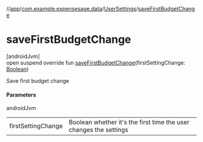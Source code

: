 //[app](../../../index.md)/[com.example.expensesage.data](../index.md)/[UserSettings](index.md)/[saveFirstBudgetChange](save-first-budget-change.md)

# saveFirstBudgetChange

[androidJvm]\
open suspend override fun [saveFirstBudgetChange](save-first-budget-change.md)(firstSettingChange: [Boolean](https://kotlinlang.org/api/latest/jvm/stdlib/kotlin/-boolean/index.html))

Save first budget change

#### Parameters

androidJvm

| | |
|---|---|
| firstSettingChange | Boolean whether it's the first time the user changes the settings |
